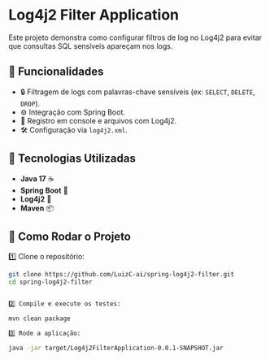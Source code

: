 # Log4j2 Filter Application

Este projeto demonstra como configurar filtros de log no Log4j2 para evitar que consultas SQL sensíveis apareçam nos logs.

## 📌 Funcionalidades

- 🔒 Filtragem de logs com palavras-chave sensíveis (ex: `SELECT`, `DELETE`, `DROP`).
- ⚙️ Integração com Spring Boot.
- 📜 Registro em console e arquivos com Log4j2.
- 🛠️ Configuração via `log4j2.xml`.

## 🚀 Tecnologias Utilizadas

- **Java 17** ☕
- **Spring Boot** 🌱
- **Log4j2** 📜
- **Maven** 📦

## 📄 Como Rodar o Projeto

1️⃣ Clone o repositório:
```sh
git clone https://github.com/LuizC-ai/spring-log4j2-filter.git
cd spring-log4j2-filter


2️⃣ Compile e execute os testes:

mvn clean package

3️⃣ Rode a aplicação:

java -jar target/Log4j2FilterApplication-0.0.1-SNAPSHOT.jar

